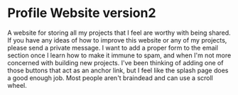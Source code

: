 # Profile Website version2

A website for storing all my projects that I feel are worthy with being shared. If you have any ideas of how to improve this website or any of my projects, please send a private message.
I want to add a proper form to the email section once I learn how to make it immune to spam, and when I'm not more concerned with building new projects. I've been thinking of adding
one of those buttons that act as an anchor link, but I feel like the splash page does a good enough job. Most people aren't braindead and can use a scroll wheel.
